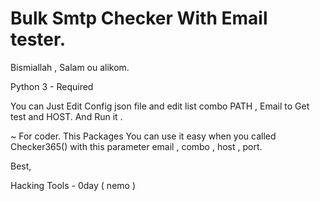 # Bulk Smtp Checker With Email tester.

Bismiallah , Salam ou alikom.

Python 3 - Required

You can Just Edit Config json file and edit list combo PATH , Email to Get test and HOST. And Run it .

~ For coder.
This Packages You can use it easy when you called Checker365() with this parameter email , combo , host , port.

Best,

Hacking Tools - 0day ( nemo )
